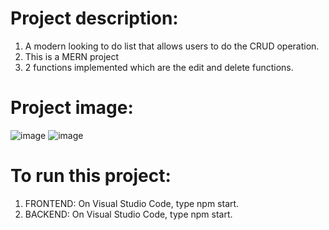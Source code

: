 #  Project description:
   1) A modern looking to do list that allows users to do the CRUD operation.
   2) This is a MERN project
   3) 2 functions implemented which are the edit and delete functions.

#  Project image:
![image](https://github.com/kevinandris/MERN_Todo-list/assets/102328858/573f8ea6-6d21-4531-973a-ccbbf9821346)
![image](https://github.com/kevinandris/MERN_Todo-list/assets/102328858/bb7ceea9-18ea-465e-b235-26a29797e074)

#  To run this project:
   1) FRONTEND: On Visual Studio Code, type npm start.
   2) BACKEND: On Visual Studio Code, type npm start.
